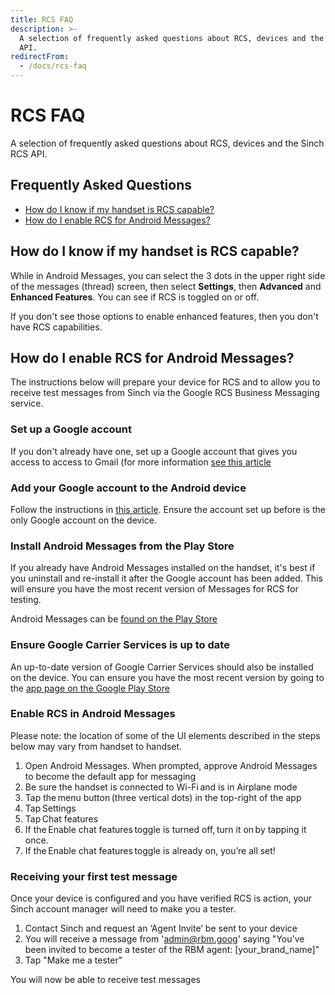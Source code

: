 ```yaml
---
title: RCS FAQ
description: >-
  A selection of frequently asked questions about RCS, devices and the Sinch RCS
  API.
redirectFrom:
  - /docs/rcs-faq
---
```


# RCS FAQ

A selection of frequently asked questions about RCS, devices and the Sinch RCS API.

## Frequently Asked Questions

- [How do I know if my handset is RCS capable?](#how-do-i-know-if-my-handset-is-rcs-capable)
- [How do I enable RCS for Android Messages?](#how-do-i-enable-rcs-for-android-messages)

## How do I know if my handset is RCS capable?

While in Android Messages, you can select the 3 dots in the upper right side of the messages (thread) screen, then select **Settings**, then **Advanced** and **Enhanced Features**. You can see if RCS is toggled on or off.

If you don't see those options to enable enhanced features, then you don't have RCS capabilities.

## How do I enable RCS for Android Messages?

The instructions below will prepare your device for RCS and to allow you to receive test messages from Sinch via the Google RCS Business Messaging service.

### Set up a Google account

If you don't already have one, set up a Google account that gives you access to access to Gmail (for more information [see this article](https://support.google.com/accounts/answer/27441?hl=en)

### Add your Google account to the Android device

Follow the instructions in [this article](https://support.google.com/googleplay/answer/2521798?hl=en-GB). Ensure the account set up before is the only Google account on the device.

### Install Android Messages from the Play Store

If you already have Android Messages installed on the handset, it's best if you uninstall and re-install it after the Google account has been added. This will ensure you have the most recent version of Messages for RCS for testing.

Android Messages can be [found on the Play Store](https://play.google.com/store/apps/details?id=com.google.android.apps.messaging)

### Ensure Google Carrier Services is up to date

An up-to-date version of Google Carrier Services should also be installed on the device. You can ensure you have the most recent version by going to the [app page on the Google Play Store](https://play.google.com/store/apps/details?id=com.google.android.ims)

### Enable RCS in Android Messages

Please note: the location of some of the UI elements described in the steps below may vary from handset to handset.

1. Open Android Messages. When prompted, approve Android Messages to become the default app for messaging
2. Be sure the handset is connected to Wi-Fi and is in Airplane mode
3. Tap the menu button (three vertical dots) in the top-right of the app
4. Tap Settings
5. Tap Chat features
6. If the Enable chat features toggle is turned off, turn it on by tapping it once.
7. If the Enable chat features toggle is already on, you’re all set!

### Receiving your first test message

Once your device is configured and you have verified RCS is action, your Sinch account manager will need to make you a tester.

1. Contact Sinch and request an ‘Agent Invite’ be sent to your device
2. You will receive a message from 'admin@rbm.goog' saying "You've been invited to become a tester of the RBM agent: \[your_brand_name]"
3. Tap "Make me a tester"

You will now be able to receive test messages
